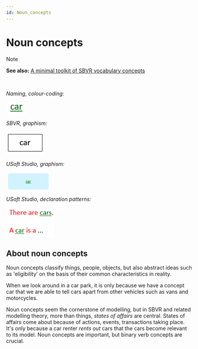```yaml
---
id: Noun_concepts
---
```


# Noun concepts

> [!NOTE]
> **See also:** [A minimal toolkit of SBVR vocabulary concepts](/docs/Business_rules/Vocabulary_concepts/A_minimal_toolkit_of_SBVR_vocabulary_concepts.md)

 

*Naming, colour-coding:*

![](./assets/78f0ca28-a5e2-4dd5-b127-56112318591a.png)

*SBVR, graphism:*

![](./assets/2535f102-8836-4a5c-8886-b2c548875bf8.png)

*USoft Studio, graphism:*

![](./assets/f1daf691-1619-4e92-b1ca-d637c9c83428.png)

*USoft Studio, declaration patterns:*

![](./assets/ec1cc0d9-3191-44de-a608-8ab45e315967.png)

## About noun concepts

Noun concepts classify things, people, objects, but also abstract ideas such as 'eligibility’ on the basis of their common characteristics in reality.

When we look around in a car park, it is only because we have a concept car that we are able to tell cars apart from other vehicles such as vans and motorcycles.

Noun concepts seem the cornerstone of modelling, but in SBVR and related modelling theory, more than things, *states of affairs* are central. States of affairs come about because of actions, events, transactions taking place. It's only because a car renter *rents out* cars that the cars become relevant to its model. Noun concepts are important, but binary verb concepts are crucial.